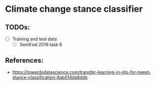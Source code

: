 # Climate change stance classifier
## TODOs:

- [ ] Training and test data
  - [ ] SemEval 2016 task 6

## References:
- https://towardsdatascience.com/transfer-learning-in-nlp-for-tweet-stance-classification-8ab014da8dde
